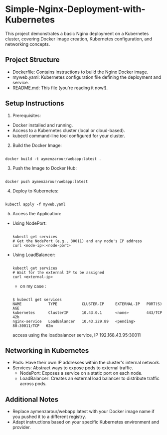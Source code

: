 # Simple-Nginx-Deployment-with-Kubernetes

This project demonstrates a basic Nginx deployment on a Kubernetes cluster, covering Docker image creation, Kubernetes configuration, and networking concepts.

## Project Structure

  - Dockerfile: Contains instructions to build the Nginx Docker image.
  - myweb.yaml: Kubernetes configuration file defining the deployment and service.
  - README.md: This file (you're reading it now!).

## Setup Instructions

1.  Prerequisites:

  - Docker installed and running.
  - Access to a Kubernetes cluster (local or cloud-based).
  - kubectl command-line tool configured for your cluster.

2.  Build the Docker Image:

```<bash>

docker build -t aymenzarour/webapp:latest .

```

3.  Push the Image to Docker Hub:

```<bash>

docker push aymenzarour/webapp:latest

```

4.  Deploy to Kubernetes:

```<bash>

kubectl apply -f myweb.yaml

```

5.  Access the Application:

  - Using NodePort:
    ```<bash>

    kubectl get services
    # Get the NodePort (e.g., 30011) and any node's IP address
    curl <node-ip>:<node-port>
    
    ```
  - Using LoadBalancer:
    ```<bash>

    kubectl get services
    # Wait for the external IP to be assigned
    curl <external-ip>
    
    ```

    -  on my case :
      ```<bash>
      
      $ kubectl get services
      NAME            TYPE           CLUSTER-IP     EXTERNAL-IP   PORT(S)        AGE
      kubernetes      ClusterIP      10.43.0.1      <none>        443/TCP        42h
      nginx-service   LoadBalancer   10.43.229.89   <pending>     80:30011/TCP   62m

       ```

      access using the loadbalancer service, IP 192.168.43.95:30011

## Networking in Kubernetes

  - Pods: Have their own IP addresses within the cluster's internal network.
  - Services: Abstract ways to expose pods to external traffic.
    - NodePort: Exposes a service on a static port on each node.
    - LoadBalancer: Creates an external load balancer to distribute traffic across pods.

## Additional Notes

  - Replace aymenzarour/webapp:latest with your Docker image name if you pushed it to a different registry.
  - Adapt instructions based on your specific Kubernetes environment and provider.


      

